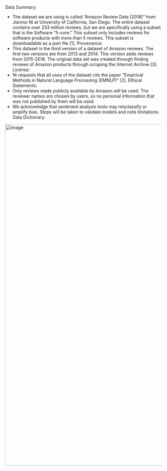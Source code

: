 Data Summary:<br>
- The dataset we are using is called “Amazon Review Data (2018)” from Jianmo Ni at University of California, San Diego. The entire dataset contains over 233 million reviews, but we are specifically using a subset that is the Software “5-core.” This subset only includes reviews for software products with more than 5 reviews. This subset is downloadable as a json file [1].
Provenance:<br>
- This dataset is the third version of a dataset of Amazon reviews. The first two versions are from 2013 and 2014. This version adds reviews from 2015-2018. The original data set was created through finding reviews of Amazon products through scraping the Internet Archive [3].
License:<br>
- Ni requests that all uses of the dataset cite the paper “Empirical Methods in Natural Language Processing (EMNLP)” [2]. 
Ethical Statements:<br>
- Only reviews made publicly available by Amazon will be used. The reviewer names are chosen by users, so no personal information that was not published by them will be used.
- We acknowledge that sentiment analysis tools may misclassify or amplify bias. Steps will be taken to validate models and note limitations.
Data Dictionary:<br>
<img width="852" height="1099" alt="image" src="https://github.com/user-attachments/assets/b0ff2184-e22b-47fc-a544-3f62daf7e4b3" />

